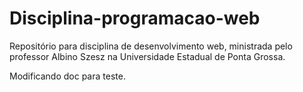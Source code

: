 # Disciplina-programacao-web
Repositório para disciplina de desenvolvimento web, ministrada pelo professor Albino Szesz na Universidade Estadual de Ponta Grossa.

Modificando doc para teste.